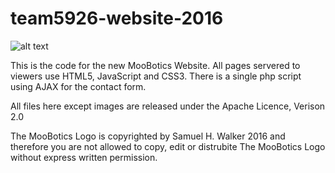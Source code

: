 # team5926-website-2016
![alt text][logo]

[logo]: http://team5926.ddns.net/images/moo.gif "MooBotics"
This is the code for the new MooBotics Website.
All pages servered to viewers use HTML5, JavaScript and CSS3.
There is a single php script using AJAX for the contact form.

All files here except images are released under the Apache Licence, Verison 2.0

The MooBotics Logo is copyrighted by Samuel H. Walker 2016 and therefore you are not allowed to copy, edit or distrubite The MooBotics Logo without express written permission. 

